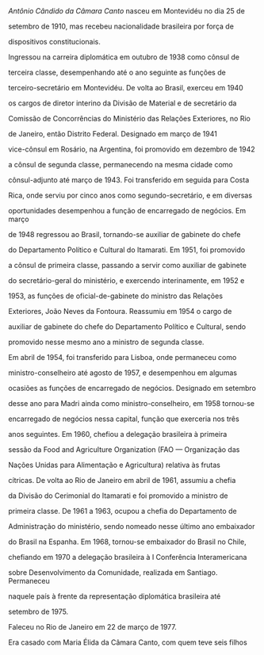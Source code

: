 

 



*Antônio Cândido da Câmara Canto* nasceu em Montevidéu no dia 25 de

setembro de 1910, mas recebeu nacionalidade brasileira por força de

dispositivos constitucionais.



Ingressou na carreira diplomática em outubro de 1938 como cônsul de

terceira classe, desempenhando até o ano seguinte as funções de

terceiro-secretário em Montevidéu. De volta ao Brasil, exerceu em 1940

os cargos de diretor interino da Divisão de Material e de secretário da

Comissão de Concorrências do Ministério das Relações Exteriores, no Rio

de Janeiro, então Distrito Federal. Designado em março de 1941

vice-cônsul em Rosário, na Argentina, foi promovido em dezembro de 1942

a cônsul de segunda classe, permanecendo na mesma cidade como

cônsul-adjunto até março de 1943. Foi transferido em seguida para Costa

Rica, onde serviu por cinco anos como segundo-secretário, e em diversas

oportunidades desempenhou a função de encarregado de negócios. Em março

de 1948 regressou ao Brasil, tornando-se auxiliar de gabinete do chefe

do Departamento Político e Cultural do Itamarati. Em 1951, foi promovido

a cônsul de primeira classe, passando a servir como auxiliar de gabinete

do secretário-geral do ministério, e exercendo interinamente, em 1952 e

1953, as funções de oficial-de-gabinete do ministro das Relações

Exteriores, João Neves da Fontoura. Reassumiu em 1954 o cargo de

auxiliar de gabinete do chefe do Departamento Político e Cultural, sendo

promovido nesse mesmo ano a ministro de segunda classe.



Em abril de 1954, foi transferido para Lisboa, onde permaneceu como

ministro-conselheiro até agosto de 1957, e desempenhou em algumas

ocasiões as funções de encarregado de negócios. Designado em setembro

desse ano para Madri ainda como ministro-conselheiro, em 1958 tornou-se

encarregado de negócios nessa capital, função que exerceria nos três

anos seguintes. Em 1960, chefiou a delegação brasileira à primeira

sessão da Food and Agriculture Organization (FAO — Organização das

Nações Unidas para Alimentação e Agricultura) relativa às frutas

cítricas. De volta ao Rio de Janeiro em abril de 1961, assumiu a chefia

da Divisão do Cerimonial do Itamarati e foi promovido a ministro de

primeira classe. De 1961 a 1963, ocupou a chefia do Departamento de

Administração do ministério, sendo nomeado nesse último ano embaixador

do Brasil na Espanha. Em 1968, tornou-se embaixador do Brasil no Chile,

chefiando em 1970 a delegação brasileira à I Conferência Interamericana

sobre Desenvolvimento da Comunidade, realizada em Santiago. Permaneceu

naquele país à frente da representação diplomática brasileira até

setembro de 1975.



Faleceu no Rio de Janeiro em 22 de março de 1977.



Era casado com Maria Élida da Câmara Canto, com quem teve seis filhos



 



 



